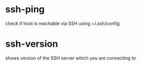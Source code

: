ssh-ping
========
check if host is reachable via SSH using ~/.ssh/config

ssh-version
===========
shows version of the SSH server which you are connecting to
